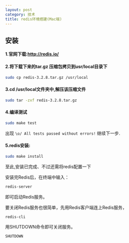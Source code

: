 ```yaml
---
layout: post
category: 技术
title: redis环境搭建(Mac端)
---
```

## 安装
#### 1.官网下载:<http://redis.io/>

#### 2.将下载下来的tar.gz 压缩包拷贝到usr/local目录下
```zsh
sudo cp redis-3.2.8.tar.gz /usr/local
```
#### 3.cd /usr/local文件夹中,解压该压缩文件
```zsh
sudo tar -zxf redis-3.2.8.tar.gz
```
#### 4.编译测试
```zsh
sudo make test
```
出现 `\o/ All tests passed without errors!` 继续下一步.

#### 5.redis安装:
```zsh
sudo make install
```
至此,安装已完成、不过还需将redis配置一下


安装完Redis后，在终端中输入：
```zsh
redis-server
```
即可启动Redis服务。

要关闭Redis服务也很简单，先用Redis客户端连上Redis服务，
```zsh
redis-cli
```
用SHUTDOWN命令即可关闭服务。
```zsh
SHUTDOWN
```
